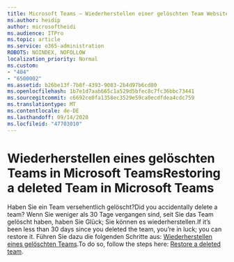 ```yaml
---
title: Microsoft Teams – Wiederherstellen einer gelöschten Team Website
ms.author: heidip
author: microsoftheidi
ms.audience: ITPro
ms.topic: article
ms.service: o365-administration
ROBOTS: NOINDEX, NOFOLLOW
localization_priority: Normal
ms.custom:
- "404"
- "6500002"
ms.assetid: b26be13f-7b8f-4393-9083-2b4d97b6cd80
ms.openlocfilehash: 1b7e1d7aab665c1a529d5bfec8c7fc36bbc73441
ms.sourcegitcommit: c6692ce0fa1358ec3529e59ca0ecdfdea4cdc759
ms.translationtype: MT
ms.contentlocale: de-DE
ms.lasthandoff: 09/14/2020
ms.locfileid: "47703010"
---
```

# <a name="restoring-a-deleted-team-in-microsoft-teams"></a><span data-ttu-id="0442b-102">Wiederherstellen eines gelöschten Teams in Microsoft Teams</span><span class="sxs-lookup"><span data-stu-id="0442b-102">Restoring a deleted Team in Microsoft Teams</span></span>

<span data-ttu-id="0442b-103">Haben Sie ein Team versehentlich gelöscht?</span><span class="sxs-lookup"><span data-stu-id="0442b-103">Did you accidentally delete a team?</span></span> <span data-ttu-id="0442b-104">Wenn Sie weniger als 30 Tage vergangen sind, seit Sie das Team gelöscht haben, haben Sie Glück; Sie können es wiederherstellen.</span><span class="sxs-lookup"><span data-stu-id="0442b-104">If it’s been less than 30 days since you deleted the team, you’re in luck; you can restore it.</span></span> <span data-ttu-id="0442b-105">Führen Sie dazu die folgenden Schritte aus: [Wiederherstellen eines gelöschten Teams](https://docs.microsoft.com/microsoftteams/archive-or-delete-a-team#restore-a-deleted-team).</span><span class="sxs-lookup"><span data-stu-id="0442b-105">To do so, follow the steps here: [Restore a deleted team](https://docs.microsoft.com/microsoftteams/archive-or-delete-a-team#restore-a-deleted-team).</span></span>
